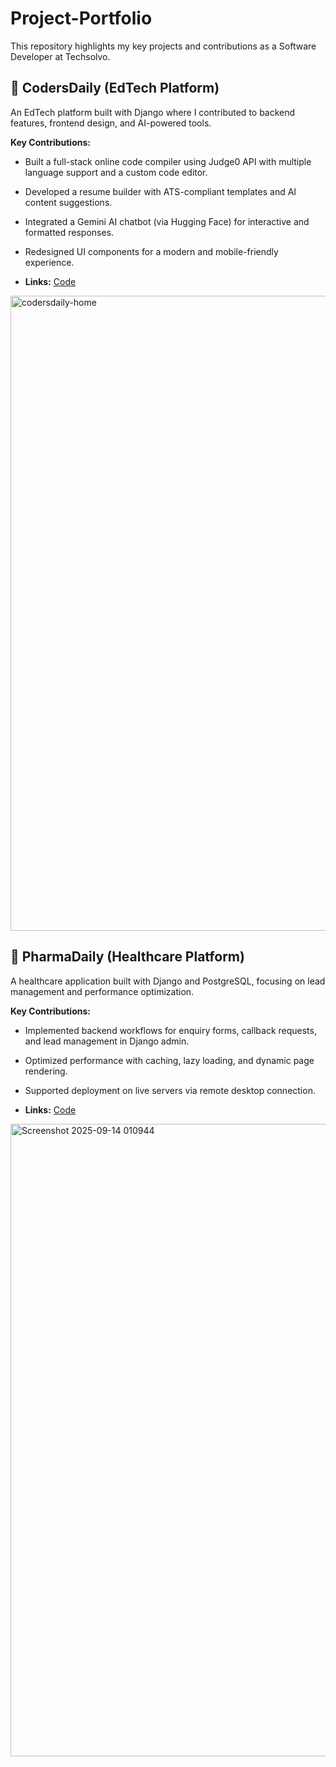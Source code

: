 # Project-Portfolio
This repository highlights my key projects and contributions as a Software Developer at Techsolvo.

## 📌 CodersDaily (EdTech Platform)  
An EdTech platform built with Django where I contributed to backend features, frontend design, and AI-powered tools.  

**Key Contributions:**  
- Built a full-stack online code compiler using Judge0 API with multiple language support and a custom code editor.  
- Developed a resume builder with ATS-compliant templates and AI content suggestions.  
- Integrated a Gemini AI chatbot (via Hugging Face) for interactive and formatted responses.  
- Redesigned UI components for a modern and mobile-friendly experience.  

- **Links:** [Code](https://github.com/jainmanal/codersdaily_website)
<img width="1885" height="1016" alt="codersdaily-home" src="https://github.com/user-attachments/assets/474bb073-34f0-45ee-b934-f52ffe65e3df" />

## 📌 PharmaDaily (Healthcare Platform)  
A healthcare application built with Django and PostgreSQL, focusing on lead management and performance optimization.  

**Key Contributions:**  
- Implemented backend workflows for enquiry forms, callback requests, and lead management in Django admin.  
- Optimized performance with caching, lazy loading, and dynamic page rendering.  
- Supported deployment on live servers via remote desktop connection.  

- **Links:** [Code](https://github.com/jainmanal/pharmadaily)
<img width="1882" height="1012" alt="Screenshot 2025-09-14 010944" src="https://github.com/user-attachments/assets/21a910c6-235f-487a-a700-22815898e1d7" />
